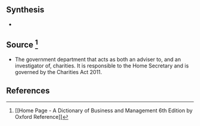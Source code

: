 ## Synthesis
- 
## Source [^1]
- The government department that acts as both an adviser to, and an investigator of, charities. It is responsible to the Home Secretary and is governed by the Charities Act 2011.
## References

[^1]: [[Home Page - A Dictionary of Business and Management 6th Edition by Oxford Reference]]